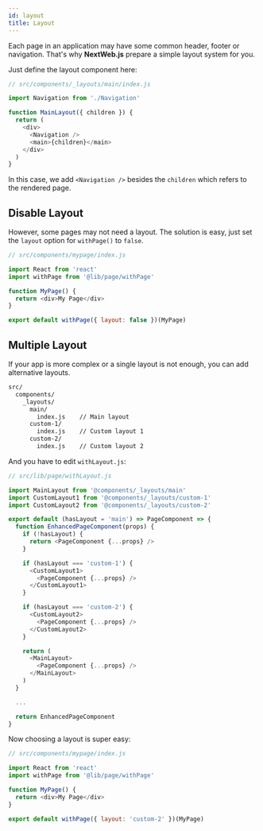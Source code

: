 ```yaml
---
id: layout
title: Layout
---
```


Each page in an application may have some common header, footer or navigation. That's why **NextWeb.js** prepare a simple layout system for you.

Just define the layout component here:

```javascript
// src/components/_layouts/main/index.js

import Navigation from './Navigation'

function MainLayout({ children }) {
  return (
    <div>
      <Navigation />
      <main>{children}</main>
    </div>
  )
}
```

In this case, we add ```<Navigation />``` besides the ```children``` which refers to the rendered page.

## Disable Layout

However, some pages may not need a layout. The solution is easy, just set the ```layout``` option for ```withPage()``` to ```false```.

```javascript
// src/components/mypage/index.js

import React from 'react'
import withPage from '@lib/page/withPage'

function MyPage() {
  return <div>My Page</div>
}

export default withPage({ layout: false })(MyPage)
```

## Multiple Layout

If your app is more complex or a single layout is not enough, you can add alternative layouts.

```bash
src/
  components/
    _layouts/
      main/
        index.js    // Main layout
      custom-1/
        index.js    // Custom layout 1
      custom-2/
        index.js    // Custom layout 2
````

And you have to edit ```withLayout.js```:

```javascript
// src/lib/page/withLayout.js

import MainLayout from '@components/_layouts/main'
import CustomLayout1 from '@components/_layouts/custom-1'
import CustomLayout2 from '@components/_layouts/custom-2'

export default (hasLayout = 'main') => PageComponent => {
  function EnhancedPageComponent(props) {
    if (!hasLayout) {
      return <PageComponent {...props} />
    }

    if (hasLayout === 'custom-1') {
      <CustomLayout1>
        <PageComponent {...props} />
      </CustomLayout1>
    }

    if (hasLayout === 'custom-2') {
      <CustomLayout2>
        <PageComponent {...props} />
      </CustomLayout2>
    }

    return (
      <MainLayout>
        <PageComponent {...props} />
      </MainLayout>
    )
  }

  ...

  return EnhancedPageComponent
}
```

Now choosing a layout is super easy:
```javascript
// src/components/mypage/index.js

import React from 'react'
import withPage from '@lib/page/withPage'

function MyPage() {
  return <div>My Page</div>
}

export default withPage({ layout: 'custom-2' })(MyPage)
```
